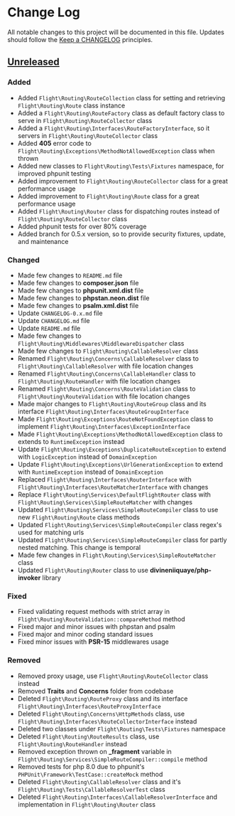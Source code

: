 # Change Log
All notable changes to this project will be documented in this file.
Updates should follow the [Keep a CHANGELOG](https://keepachangelog.com/) principles.

## [Unreleased][unreleased]

### Added
- Added `Flight\Routing\RouteCollection` class for setting and retrieving `Flight\Routing\Route` class instance
- Added a `Flight\Routing\RouteFactory` class as default factory class to serve in `Flight\Routing\RouteCollector` class
- Added a `Flight\Routing\Interfaces\RouteFactoryInterface`, so it servers in `Flight\Routing\RouteCollector` class
- Added **405** error code to `Flight\Routing\Exceptions\MethodNotAllowedException` class when thrown
- Added new classes to `Flight\Routing\Tests\Fixtures` namespace, for improved phpunit testing
- Added improvement to `Flight\Routing\RouteCollector` class for a great performance usage
- Added improvement to `Flight\Routing\Route` class for a great performance usage
- Added `Flight\Routing\Router` class for dispatching routes instead of `Flight\Routing\RouteCollector` class
- Added phpunit tests for over 80% coverage
- Added branch for 0.5.x version, so to provide security fixtures, update, and maintenance

### Changed
- Made few changes to `README.md` file
- Made few changes to **composer.json** file
- Made few changes to **phpunit.xml.dist** file
- Made few changes to **phpstan.neon.dist** file
- Made few changes to **psalm.xml.dist** file
- Update `CHANGELOG-0.x.md` file
- Update `CHANGELOG.md` file
- Update `README.md` file
- Made few changes to `Flight\Routing\Middlewares\MiddlewareDispatcher` class
- Made few changes to `Flight\Routing\CallableResolver` class
- Renamed `Flight\Routing\Concerns\CallableResolver` class to `Flight\Routing\CallableResolver` with file location changes
- Renamed `Flight\Routing\Concerns\CallableHandler` class to `Flight\Routing\RouteHandler` with file location changes
- Renamed `Flight\Routing\Concerns\RouteValidation` class to `Flight\Routing\RouteValidation` with file location changes
- Made major changes to `Flight\Routing\RouteGroup` class and its interface `Flight\Routing\Interfaces\RouteGroupInterface`
- Made `Flight\Routing\Exceptions\RouteNotFoundException` class to implement `Flight\Routing\Interfaces\ExceptionInterface`
- Made `Flight\Routing\Exceptions\MethodNotAllowedException` class to extends to `RuntimeException` instead
- Update `Flight\Routing\Exceptions\DuplicateRouteException` to extend with `LogicException` instead of `DomainException`
- Update `Flight\Routing\Exceptions\UrlGenerationException` to extend with `RuntimeException` instead of `DomainException`
- Replaced `Flight\Routing\Interfaces\RouterInterface` with `Flight\Routing\Interfaces\RouteMatcherInterface` with changes
- Replace `Flight\Routing\Services\DefaultFlightRouter` class with `Flight\Routing\Services\SimpleRouteMatcher` with changes
- Updated `Flight\Routing\Services\SimpleRouteCompiler` class to use new `Flight\Routing\Route` class methods
- Updated `Flight\Routing\Services\SimpleRouteCompiler` class regex's used for matching urls
- Updated `Flight\Routing\Services\SimpleRouteCompiler` class for partly nested matching. This change is temporal
- Made few changes in `Flight\Routing\Services\SimpleRouteMatcher` class
- Updated `Flight\Routing\Router` class to use **divineniiquaye/php-invoker** library

### Fixed
- Fixed validating request methods with strict array in `Flight\Routing\RouteValidation::compareMethod` method
- Fixed major and minor issues with phpstan and psalm
- Fixed major and minor coding standard issues
- Fixed minor issues with **PSR-15** middlewares usage

### Removed
- Removed proxy usage, use `Flight\Routing\RouteCollector` class instead
- Removed **Traits** and **Concerns** folder from codebase
- Deleted `Flight\Routing\RouteProxy` class and its interface `Flight\Routing\Interfaces\RouteProxyInterface`
- Deleted `Flight\Routing\Concerns\HttpMethods` class, use `Flight\Routing\Interfaces\RouteCollectorInterface` instead
- Deleted two classes under `Flight\Routing\Tests\Fixtures` namespace
- Deleted `Flight\Routing\RouteResults` class, use `Flight\Routing\RouteHandler` instead
- Removed exception thrown on **_fragment** variable in `Flight\Routing\Services\SimpleRouteCompiler::compile` method
- Removed tests for php 8.0 due to phpunit's `PHPUnit\Framework\TestCase::createMock` method
- Deleted `Flight\Routing\CallableResolver` class and it's `Flight\Routing\Tests\CallableResolverTest` class
- Deleted `Flight\Routing\Interfaces\CallableResolverInterface` and implementation in `Flight\Routing\Router` class

[unreleased]: https://github.com/divineniiquaye/flight-routing/compare/v0.5.2...master
